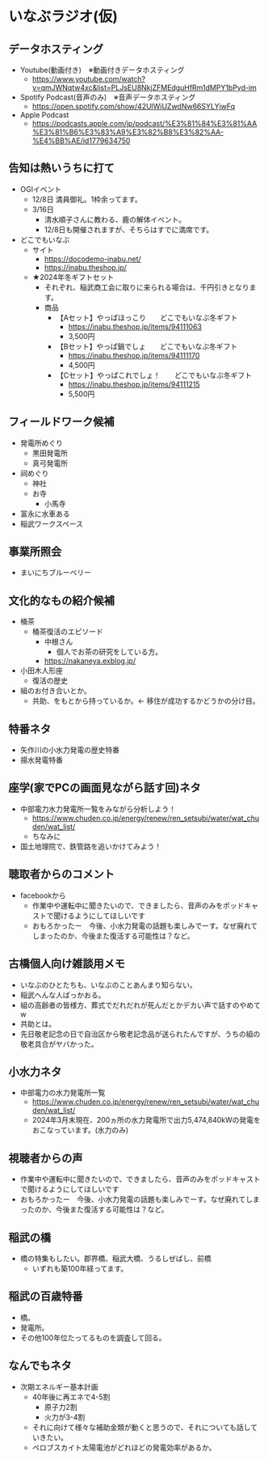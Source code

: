 # いなぶラジオ(仮)

## データホスティング

- Youtube(動画付き)　※動画付きデータホスティング
  - <https://www.youtube.com/watch?v=qmJWNqtw4xc&list=PLJsEU8NkjZFMEdguHfRm1dMPY1bPyd-im>
- Spotify Podcast(音声のみ)　※音声データホスティング
  - <https://open.spotify.com/show/42UlWiUZwdNw66SYLYjwFq>
- Apple Podcast
  - <https://podcasts.apple.com/jp/podcast/%E3%81%84%E3%81%AA%E3%81%B6%E3%83%A9%E3%82%B8%E3%82%AA-%E4%BB%AE/id1779634750>

## 告知は熱いうちに打て

- OGIイベント
  - 12/8日 満員御礼。1枠余ってます。
  - 3/16日
    - 清水順子さんに教わる、鹿の解体イベント。
    - 12/8日も開催されますが、そちらはすでに満席です。
- どこでもいなぶ
  - サイト
    - <https://docodemo-inabu.net/>
    - <https://inabu.theshop.jp/>
  - ★2024年冬ギフトセット
    - それぞれ、稲武商工会に取りに来られる場合は、千円引きとなります。
    - 商品
      - 【Aセット】やっぱほっこり　　どこでもいなぶ冬ギフト
        - <https://inabu.theshop.jp/items/94111063>
        - 3,500円
      - 【Bセット】やっぱ鍋でしょ　　どこでもいなぶ冬ギフト
        - <https://inabu.theshop.jp/items/94111170>
        - 4,500円
      - 【Cセット】やっぱこれでしょ！　　どこでもいなぶ冬ギフト
        - <https://inabu.theshop.jp/items/94111215>
        - 5,500円

## フィールドワーク候補

- 発電所めぐり
  - 黒田発電所
  - 真弓発電所
- 祠めぐり
  - 神社
  - お寺
    - 小馬寺
- 富永に水車ある
- 稲武ワークスペース

## 事業所照会

- まいにちブルーベリー

## 文化的なもの紹介候補

- 桶茶
  - 桶茶復活のエピソード
    - 中根さん
      - 個人でお茶の研究をしている方。
    - <https://nakaneya.exblog.jp/>
- 小田木人形座
  - 復活の歴史
- 組のお付き合いとか。
  - 共助、をもとから持っているか。<- 移住が成功するかどうかの分け目。

## 特番ネタ

- 矢作川の小水力発電の歴史特番
- 揚水発電特番

## 座学(家でPCの画面見ながら話す回)ネタ

- 中部電力水力発電所一覧をみながら分析しよう！
  - <https://www.chuden.co.jp/energy/renew/ren_setsubi/water/wat_chuden/wat_list/>
  - ちなみに
- 国土地理院で、鉄管路を追いかけてみよう！

## 聴取者からのコメント

- facebookから
  - 作業中や運転中に聞きたいので、できましたら、音声のみをポッドキャストで聞けるようにしてほしいです
  - おもろかったー　今後、小水力発電の話題も楽しみでーす。なぜ廃れてしまったのか、今後また復活する可能性は？など。

## 古橋個人向け雑談用メモ

- いなぶのひとたちも、いなぶのことあんまり知らない。
- 稲武へんな人ばっかおる。
- 組の高齢者の皆様方、葬式でだれだれが死んだとかデカい声で話すのやめてw
- 共助とは。
- 先日敬老記念の日で自治区から敬老記念品が送られたんですが、うちの組の敬老具合がヤバかった。

## 小水力ネタ

- 中部電力の水力発電所一覧
  - <https://www.chuden.co.jp/energy/renew/ren_setsubi/water/wat_chuden/wat_list/>
  - 2024年3月末現在、200ヵ所の水力発電所で出力5,474,840kWの発電をおこなっています。(水力のみ)

## 視聴者からの声

- 作業中や運転中に聞きたいので、できましたら、音声のみをポッドキャストで聞けるようにしてほしいです
- おもろかったー　今後、小水力発電の話題も楽しみでーす。なぜ廃れてしまったのか、今後また復活する可能性は？など。

## 稲武の橋

- 橋の特集もしたい。郡界橋、稲武大橋、うるしぜばし、前橋
  - いずれも築100年経ってます。

## 稲武の百歳特番

- 橋。
- 発電所。
- その他100年位たってるものを調査して回る。

## なんでもネタ

- 次期エネルギー基本計画
  - 40年後に再エネで4-5割
    - 原子力2割
    - 火力が3-4割
  - それに向けて様々な補助金類が動くと思うので、それについても話していきたい。
  - ペロブスカイト太陽電池がどれほどの発電効率があるか。
